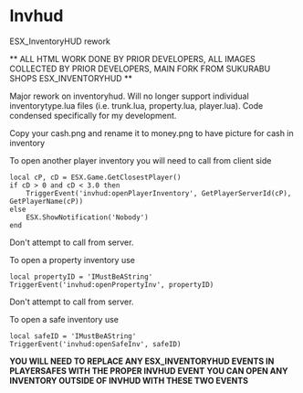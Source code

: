 # Invhud
ESX_InventoryHUD rework

** ALL HTML WORK DONE BY PRIOR DEVELOPERS, ALL IMAGES COLLECTED BY PRIOR DEVELOPERS, MAIN FORK FROM SUKURABU SHOPS ESX_INVENTORYHUD **

Major rework on inventoryhud. Will no longer support individual inventorytype.lua files (i.e. trunk.lua, property.lua, player.lua).
Code condensed specifically for my development.

Copy your cash.png and rename it to money.png to have picture for cash in inventory

To open another player inventory you will need to call from client side 
```
local cP, cD = ESX.Game.GetClosestPlayer()
if cD > 0 and cD < 3.0 then
	TriggerEvent('invhud:openPlayerInventory', GetPlayerServerId(cP), GetPlayerName(cP))
else
	ESX.ShowNotification('Nobody')
end
```
Don't attempt to call from server.

To open a property inventory use 
```
local propertyID = 'IMustBeAString'
TriggerEvent('invhud:openPropertyInv', propertyID)
```
Don't attempt to call from server.

To open a safe inventory use 
```
local safeID = 'IMustBeAString'
TriggerEvent('invhud:openSafeInv', safeID)
```
**YOU WILL NEED TO REPLACE ANY ESX_INVENTORYHUD EVENTS IN PLAYERSAFES WITH THE PROPER INVHUD EVENT**
**YOU CAN OPEN ANY INVENTORY OUTSIDE OF INVHUD WITH THESE TWO EVENTS**
